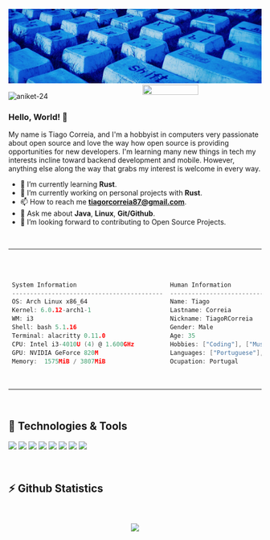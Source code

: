 [![Header](https://github.com/TiagoRCorreia/TiagoRCorreia/blob/dea1c035750c12411f5b3d0942d89f69fa061959/blueKeyboard.jpg "Header")](https://some-url.dev/)
<img src="https://imgur.com/Z9n1y5S.gif" height=47% width=47% align="right">
<p align="left"> <img src="https://komarev.com/ghpvc/?username=TiagoRCorreia&label=Profile%20views&color=0e75b6&style=flat" alt="aniket-24" />  

### Hello, World! 👋
My name is Tiago Correia, and I'm a hobbyist in computers very passionate about open source and love the way how open source is providing opportunities for new developers. I'm learning many new things in tech my interests incline toward backend development and mobile. However, anything else along the way that grabs my interest is welcome in every way.
<br>

- 🌱 I’m currently learning **Rust**. 
- 🔭 I’m currently working on personal projects with **Rust**. 
- 📫 How to reach me **tiagorcorreia87@gmail.com**. 
- 💬 Ask me about **Java**, **Linux**, **Git/Github**.
- 👯 I’m looking forward to contributing to Open Source Projects.
  
<br>
  
<table align="center">
<td>
<pre>  

```go
System Information
------------------------------------------
OS: Arch Linux x86_64
Kernel: 6.0.12-arch1-1
WM: i3
Shell: bash 5.1.16
Terminal: alacritty 0.11.0
CPU: Intel i3-4010U (4) @ 1.600GHz
GPU: NVIDIA GeForce 820M
Memory:  1575MiB / 3807MiB
```  
</pre>  
</td>
<td>
<pre>  

```go
Human Information
------------------------------------------
Name: Tiago
Lastname: Correia
Nickname: TiagoRCorreia
Gender: Male
Age: 35
Hobbies: ["Coding"], ["Music"]
Languages: ["Portuguese"], ["English US"]
Ocupation: Portugal
```  
</pre>  
</td> 
</table> 
<br>

## 🔧 Technologies & Tools 
![](https://img.shields.io/badge/Arch_Linux-1793D1?style=flat&logo=arch-linux&logoColor=white)
![](https://img.shields.io/badge/Java-1793D1?style=flat&logo=java&logoColor=white)
![](https://img.shields.io/badge/MySql-1793D1?style=flat&logo=mysql&logoColor=white)
![](https://img.shields.io/badge/Intellij-1793D1?style=flat&logo=intellij-idea&logoColor=white)
![](https://img.shields.io/badge/HTML-1793D1?style=flat&logo=html5&logoColor=white)
![](https://img.shields.io/badge/CSS-1793D1?style=flat&logo=css3&logoColor=white)
![](https://img.shields.io/badge/JAVASCRIPT-1793D1?style=flat&logo=javascript&logoColor=white)
![](https://img.shields.io/badge/Docker-1793D1?style=flat&logo=docker&logoColor=white)

 <br> 
 
## :zap: Github Statistics 
<br>  
<p align="center">
   <img  width="48%" src="https://github-readme-streak-stats.herokuapp.com/?user=TiagoRCorreia&theme=tokyonight" />
</p>
